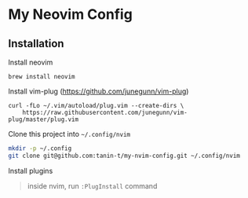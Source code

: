 # My Neovim Config

## Installation

Install neovim

```
brew install neovim
```

Install vim-plug (https://github.com/junegunn/vim-plug)

```
curl -fLo ~/.vim/autoload/plug.vim --create-dirs \
    https://raw.githubusercontent.com/junegunn/vim-plug/master/plug.vim

```

Clone this project into `~/.config/nvim`

```bash
mkdir -p ~/.config
git clone git@github.com:tanin-t/my-nvim-config.git ~/.config/nvim
```

Install plugins
> inside nvim, run `:PlugInstall` command

